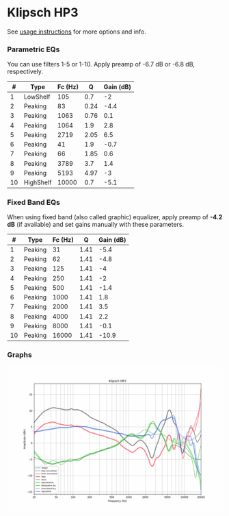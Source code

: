 # Klipsch HP3
See [usage instructions](https://github.com/jaakkopasanen/AutoEq#usage) for more options and info.

### Parametric EQs
You can use filters 1-5 or 1-10. Apply preamp of -6.7 dB or -6.8 dB, respectively.

|   # | Type      |   Fc (Hz) |    Q |   Gain (dB) |
|-----|-----------|-----------|------|-------------|
|   1 | LowShelf  |       105 | 0.7  |        -2   |
|   2 | Peaking   |        83 | 0.24 |        -4.4 |
|   3 | Peaking   |      1063 | 0.76 |         0.1 |
|   4 | Peaking   |      1064 | 1.9  |         2.8 |
|   5 | Peaking   |      2719 | 2.05 |         6.5 |
|   6 | Peaking   |        41 | 1.9  |        -0.7 |
|   7 | Peaking   |        66 | 1.85 |         0.6 |
|   8 | Peaking   |      3789 | 3.7  |         1.4 |
|   9 | Peaking   |      5193 | 4.97 |        -3   |
|  10 | HighShelf |     10000 | 0.7  |        -5.1 |

### Fixed Band EQs
When using fixed band (also called graphic) equalizer, apply preamp of **-4.2 dB** (if available) and set gains manually with these parameters.

|   # | Type    |   Fc (Hz) |    Q |   Gain (dB) |
|-----|---------|-----------|------|-------------|
|   1 | Peaking |        31 | 1.41 |        -5.4 |
|   2 | Peaking |        62 | 1.41 |        -4.8 |
|   3 | Peaking |       125 | 1.41 |        -4   |
|   4 | Peaking |       250 | 1.41 |        -2   |
|   5 | Peaking |       500 | 1.41 |        -1.4 |
|   6 | Peaking |      1000 | 1.41 |         1.8 |
|   7 | Peaking |      2000 | 1.41 |         3.5 |
|   8 | Peaking |      4000 | 1.41 |         2.2 |
|   9 | Peaking |      8000 | 1.41 |        -0.1 |
|  10 | Peaking |     16000 | 1.41 |       -10.9 |

### Graphs
![](./Klipsch%20HP3.png)
